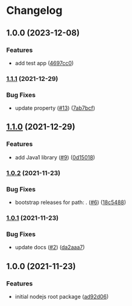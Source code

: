 # Changelog

## 1.0.0 (2023-12-08)


### Features

* add test app ([4697cc0](https://github.com/chingor13/release-please-playground/commit/4697cc0a7a039e7e992e8f25eef5584c364ea19f))

### [1.1.1](https://github.com/chingor13/release-please-playground/compare/release-please-playground-v1.1.0...release-please-playground-v1.1.1) (2021-12-29)


### Bug Fixes

* update property ([#13](https://github.com/chingor13/release-please-playground/issues/13)) ([7ab7bcf](https://github.com/chingor13/release-please-playground/commit/7ab7bcf4dd9eaca1d3ebc30d7e8f3a414c6d58cf))

## [1.1.0](https://github.com/chingor13/release-please-playground/compare/release-please-playground-v1.0.2...release-please-playground-v1.1.0) (2021-12-29)


### Features

* add Java1 library ([#9](https://github.com/chingor13/release-please-playground/issues/9)) ([0d15018](https://github.com/chingor13/release-please-playground/commit/0d150184ddfff44e0256baa3834ab20d4dfeaef0))

### [1.0.2](https://github.com/chingor13/release-please-playground/compare/release-please-playground-v1.0.1...release-please-playground-v1.0.2) (2021-11-23)


### Bug Fixes

* bootstrap releases for path: . ([#6](https://github.com/chingor13/release-please-playground/issues/6)) ([18c5488](https://github.com/chingor13/release-please-playground/commit/18c54885923fedc6871f9f82baa247d0d41d6ecb))

### [1.0.1](https://github.com/chingor13/release-please-playground/compare/release-please-playground-v1.0.0...release-please-playground-v1.0.1) (2021-11-23)


### Bug Fixes

* update docs ([#2](https://github.com/chingor13/release-please-playground/issues/2)) ([da2aaa7](https://github.com/chingor13/release-please-playground/commit/da2aaa77824cb469b335ba57783a9a3eadf53643))

## 1.0.0 (2021-11-23)


### Features

* initial nodejs root package ([ad92d06](https://github.com/chingor13/release-please-playground/commit/ad92d06eec46f7e1fc628e7500af46f97b93617f))
